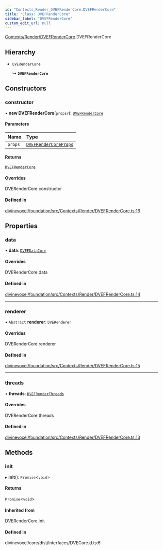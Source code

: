 ```yaml
---
id: "Contexts_Render_DVEFRenderCore.DVEFRenderCore"
title: "Class: DVEFRenderCore"
sidebar_label: "DVEFRenderCore"
custom_edit_url: null
---
```


[Contexts/Render/DVEFRenderCore](../modules/Contexts_Render_DVEFRenderCore.md).DVEFRenderCore

## Hierarchy

- `DVERenderCore`

  ↳ **`DVEFRenderCore`**

## Constructors

### constructor

• **new DVEFRenderCore**(`props?`): [`DVEFRenderCore`](Contexts_Render_DVEFRenderCore.DVEFRenderCore.md)

#### Parameters

| Name | Type |
| :------ | :------ |
| `props` | [`DVEFRenderCoreProps`](../modules/Contexts_Render_DVEFRenderCore.md#dvefrendercoreprops) |

#### Returns

[`DVEFRenderCore`](Contexts_Render_DVEFRenderCore.DVEFRenderCore.md)

#### Overrides

DVERenderCore.constructor

#### Defined in

[divinevoxel/foundation/src/Contexts/Render/DVEFRenderCore.ts:16](https://github.com/lucasdamianjohnson/DivineVoxelEngine/blob/596fa7391478620ed460dfb4856ff0a763b91c49/divinevoxel/foundation/src/Contexts/Render/DVEFRenderCore.ts#L16)

## Properties

### data

• **data**: [`DVEFDataCore`](Data_DVEFDataCore.DVEFDataCore.md)

#### Overrides

DVERenderCore.data

#### Defined in

[divinevoxel/foundation/src/Contexts/Render/DVEFRenderCore.ts:14](https://github.com/lucasdamianjohnson/DivineVoxelEngine/blob/596fa7391478620ed460dfb4856ff0a763b91c49/divinevoxel/foundation/src/Contexts/Render/DVEFRenderCore.ts#L14)

___

### renderer

• `Abstract` **renderer**: `DVERenderer`

#### Overrides

DVERenderCore.renderer

#### Defined in

[divinevoxel/foundation/src/Contexts/Render/DVEFRenderCore.ts:15](https://github.com/lucasdamianjohnson/DivineVoxelEngine/blob/596fa7391478620ed460dfb4856ff0a763b91c49/divinevoxel/foundation/src/Contexts/Render/DVEFRenderCore.ts#L15)

___

### threads

• **threads**: [`DVEFRenderThreads`](Contexts_Render_DVEFRenderThreads.DVEFRenderThreads.md)

#### Overrides

DVERenderCore.threads

#### Defined in

[divinevoxel/foundation/src/Contexts/Render/DVEFRenderCore.ts:13](https://github.com/lucasdamianjohnson/DivineVoxelEngine/blob/596fa7391478620ed460dfb4856ff0a763b91c49/divinevoxel/foundation/src/Contexts/Render/DVEFRenderCore.ts#L13)

## Methods

### init

▸ **init**(): `Promise`\<`void`\>

#### Returns

`Promise`\<`void`\>

#### Inherited from

DVERenderCore.init

#### Defined in

divinevoxel/core/dist/Interfaces/DVECore.d.ts:6
